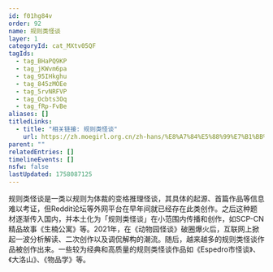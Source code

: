 ```yaml
---
id: f01hg84v
order: 92
name: 规则类怪谈
layer: 1
categoryId: cat_MXtv05QF
tagIds:
  - tag_BHaPQ9KP
  - tag_jKWvm6pa
  - tag_95IHkghu
  - tag_845zMOEe
  - tag_5rvNRFVP
  - tag_Ocbts3Oq
  - tag_fRp-FvBe
aliases: []
titledLinks:
  - title: "相关链接: 规则类怪谈"
    url: https://zh.moegirl.org.cn/zh-hans/%E8%A7%84%E5%88%99%E7%B1%BB%E6%80%AA%E8%B0%88
parent: ""
relatedEntries: []
timelineEvents: []
nsfw: false
lastUpdated: 1758087125
---
```


规则类怪谈是一类以规则为体裁的变格推理怪谈，其具体的起源、首篇作品等信息难以考证，但Reddit论坛等外网平台在早年间就已经存在此类创作。之后这种题材逐渐传入国内，并本土化为「规则类怪谈」在小范围内传播和创作，如SCP-CN精品故事《生楠公寓》等。2021年，在《动物园怪谈》破圈爆火后，互联网上掀起一波分析解读、二次创作以及调侃解构的潮流。随后，越来越多的规则类怪谈作品被创作出来。一些较为经典和高质量的规则类怪谈作品如《Espedro市怪谈》、《大洛山》、《物品学》等。